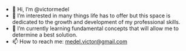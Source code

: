 - 👋 Hi, I’m @victormedel
- 👀 I’m interested in many things life has to offer but this space is dedicated to the growth and development of my professional skills.
- 🌱 I’m currently learning fundamental concepts that will allow me to determine a best solution.
- 📫 How to reach me: medel.victor@gmail.com

<!---
victormedel/victormedel is a ✨ special ✨ repository because its `README.md` (this file) appears on your GitHub profile.
You can click the Preview link to take a look at your changes.
--->
